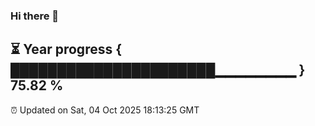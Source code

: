### Hi there 👋
⏳ Year progress { ██████████████████████▁▁▁▁▁▁▁▁ } 75.82 %
---
⏰ Updated on Sat, 04 Oct 2025 18:13:25 GMT

